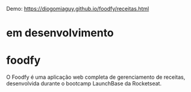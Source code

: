 Demo: https://diogomiaguy.github.io/foodfy/receitas.html

# em desenvolvimento

# foodfy
 O Foodfy é uma aplicação web completa de gerenciamento de receitas, desenvolvida durante o bootcamp LaunchBase da Rocketseat.
